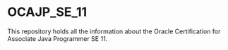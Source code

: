 # OCAJP_SE_11
This repository holds all the information about the Oracle Certification for Associate Java Programmer SE 11. 
